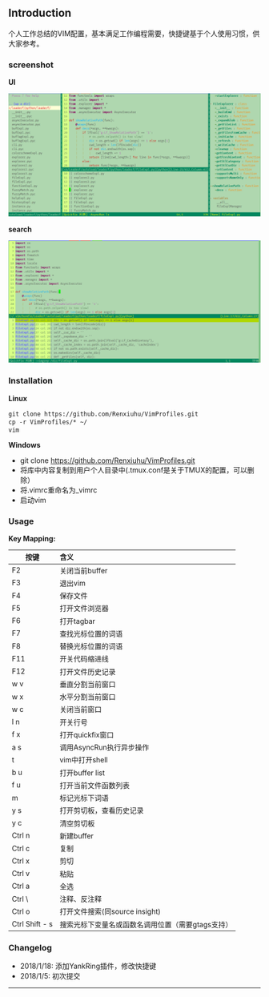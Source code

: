 ## Introduction

个人工作总结的VIM配置，基本满足工作编程需要，快捷键基于个人使用习惯，供大家参考。

### screenshot

**UI**

![screenshot](ui.png)

**search**

![screenshot](search.png)

### Installation

**Linux**


	git clone https://github.com/Renxiuhu/VimProfiles.git 
	cp -r VimProfiles/* ~/
	vim


**Windows**

- git clone https://github.com/Renxiuhu/VimProfiles.git
- 	将库中内容复制到用户个人目录中(.tmux.conf是关于TMUX的配置，可以删除）
- 	将.vimrc重命名为_vimrc
- 	启动vim



### Usage


**Key Mapping:**

| 按键             | 含义          |
| -------------   |:-------------|
| F2              | 关闭当前buffer                                |
| F3              | 退出vim                                       |
| F4              | 保存文件                                      |
| F5              | 打开文件浏览器                                |
| F6              | 打开tagbar                                   |
| F7              | 查找光标位置的词语                             |
| F8              | 替换光标位置的词语                             |
| F11             | 开关代码缩进线                                 |
| F12             | 打开文件历史记录                               |
| w  v            | 垂直分割当前窗口                               |
| w  x            | 水平分割当前窗口                               |
| w  c            | 关闭当前窗口                                   |
| l  n            | 开关行号                                      |
| f  x            | 打开quickfix窗口                              |
| a  s            | 调用AsyncRun执行异步操作                       |
| t               | vim中打开shell                                |
| b  u            | 打开buffer list                               |
| f  u            | 打开当前文件函数列表                            |
| m               | 标记光标下词语                                 |
| y  s            | 打开剪切板，查看历史记录                      |
| y  c            | 清空剪切板                                    |
| Ctrl n          | 新建buffer                                    |
| Ctrl c          | 复制                                          |
| Ctrl x          | 剪切                                          | 
| Ctrl v          | 粘贴                                          |
| Ctrl a          | 全选                                          |
| Ctrl \          | 注释、反注释                                   |
| Ctrl o          | 打开文件搜索(同source insight)                    |
| Ctrl Shift - s  | 搜索光标下变量名或函数名调用位置（需要gtags支持） |


### Changelog

* 2018/1/18: 添加YankRing插件，修改快捷键
* 2018/1/5: 初次提交

--------------------------------------------------------------------------------
